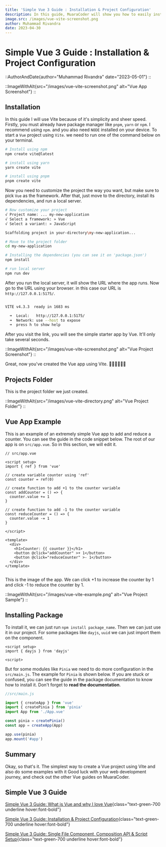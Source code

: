 ```yaml
---
title: 'Simple Vue 3 Guide : Installation & Project Configuration'
description: In this guide, MuaraCoder will show you how to easily install vue 3 project with vite in simple way and also with examples. 
image.src: /images/vue-vite-screenshot.png
author: Muhammad Rivandra
date: 2023-04-30
---
```


# Simple Vue 3 Guide : Installation & Project Configuration

::AuthorAndDate{author="Muhammad Rivandra" date="2023-05-01"}
::

::ImageWithAlt{src="/images/vue-vite-screenshot.png" alt="Vue App Screenshot"}
::


## Installation

In this guide I will use Vite because of it's simplicity and sheer speed. Firstly, you must already have package manager like `pnpm`, `yarn` or `npm`. I recommend using `npm`. and you also need `NODE` installed on your device. To start a `Vue` project using `Vite`. we need to run one of the command below on your terminal.


```bash
# Install using npm
npm create vite@latest

# install using yarn
yarn create vite

# install using pnpm
pnpm create vite
```

Now you need to customize the project the way you want, but make sure to pick `Vue` as the framework. After that, just move to the directory, install its dependencies, and run a local server.

```bash
# Now customize your project
√ Project name: ... my-new-application
√ Select a framework: » Vue
√ Select a variant: » JavaScript

Scaffolding project in your-directory\my-new-application...

# Move to the project folder
cd my-new-application

# Installing the dependencies (you can see it on 'package.json')
npm install

# run local server 
npm run dev
```

After you run the local server, it will show the URL where the app runs. Now go to the URL using your browser. in this case our URL is `http://127.0.0.1:5175/`.

```bash

VITE v4.3.3  ready in 1683 ms

  ➜  Local:   http://127.0.0.1:5175/
  ➜  Network: use --host to expose
  ➜  press h to show help

```

After you visit the link, you will see the simple starter app by Vue. It'll only take several seconds.

::ImageWithAlt{src="/images/vue-vite-screenshot.png" alt="Vue Project Screenshot"}
::

Great, now you've created the Vue app using Vite. 👨‍💻👨‍💻👨‍💻


## Projects Folder

This is the project folder we just created.

::ImageWithAlt{src="/images/vue-vite-directory.png" alt="Vue Project Folder"}
::


## Vue App Example

This is an example of an extremely simple Vue app to add and reduce a counter. You can see the guide in the code snippet below. The root of our app is on `src/app.vue`. So in this section, we will edit it.

```vue
// src/app.vue

<script setup>
import { ref } from 'vue'

// create variable counter using 'ref'
const counter = ref(0)

// create function to add +1 to the counter variable 
const addCounter = () => {
  counter.value += 1
}

// create function to add -1 to the counter variable
const reduceCounter = () => {
  counter.value -= 1
}

</script>

<template>
  <div>
    <h1>Counter: {{ counter }}</h1>
    <button @click="addCounter" >+ 1</button>
    <button @click="reduceCounter" >- 1</button>
  </div>
</template>


```

This is the image of the app. We can click +1 to increase the counter by 1 and click -1 to reduce the counter by 1.

::ImageWithAlt{src="/images/vue-vite-example.png" alt="Vue Project Sample"}
::

## Installing Package

To install it, we can just run `npm install package_name`. Then we can just use it in our project. For some packages like `dayjs`, `uuid` we can just import them on the component.

```vue
<script setup>
import { dayjs } from 'dayjs'

<script>
```

But for some modules like `Pinia` we need to do more configuration in the `src/main.js`. The example for `Pinia` is shown below. If you are stuck or confused, you can see the guide in the package documentation to know how to install it. Don't forget to **read the documentation**.

```javascript
//src/main.js

import { createApp } from 'vue'
import { createPinia } from 'pinia'
import App from './App.vue'

const pinia = createPinia()
const app = createApp(App)

app.use(pinia)
app.mount('#app')

```

## Summary

Okay, so that's it. The simplest way to create a Vue project using Vite and also do some examples with it Good luck with your web development journey, and check out the other Vue guides on MuaraCoder.


## Simple Vue 3 Guide
[Simple Vue 3 Guide: What is Vue and why I love Vue](/front-end/what-is-vue-and-why-i-love-it){class="text-green-700 underline hover:font-bold"}

[Simple Vue 3 Guide: Installation & Project Configuration](/front-end/vue-installation-and-project-configuration){class="text-green-700 underline hover:font-bold"}

[Simple Vue 3 Guide: Single File Component, Composition API & Script Setup](/front-end/vue-sfc){class="text-green-700 underline hover:font-bold"}

<!-- [Simple Vue 3 Guide: Intro to Vue Router](/){class="text-green-700 underline hover:font-bold"}

[Simple Vue 3 Guide: Deploying Free on Netlify](/){class="text-green-700 underline hover:font-bold"}
 -->
